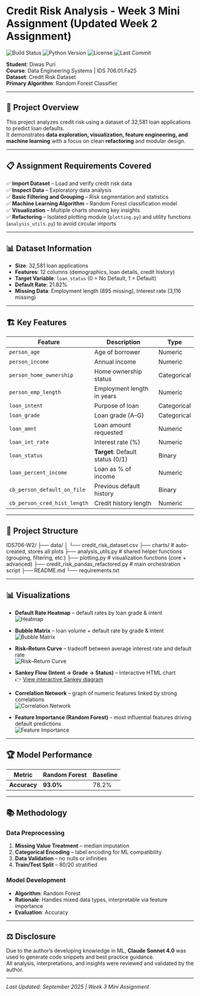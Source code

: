 # Credit Risk Analysis - Week 3 Mini Assignment (Updated Week 2 Assignment)

![Build Status](https://img.shields.io/github/actions/workflow/status/androidilicious/IDS706-W2/ci.yml?branch=main&style=for-the-badge)
![Python Version](https://img.shields.io/badge/python-3.12-blue?style=for-the-badge)
![License](https://img.shields.io/github/license/androidilicious/IDS706-W2?style=for-the-badge)
![Last Commit](https://img.shields.io/github/last-commit/androidilicious/IDS706-W2?style=for-the-badge)

**Student**: Diwas Puri  
**Course**: Data Engineering Systems | IDS 706.01.Fa25  
**Dataset**: Credit Risk Dataset  
**Primary Algorithm**: Random Forest Classifier  

---

## 🎯 Project Overview

This project analyzes credit risk using a dataset of 32,581 loan applications to predict loan defaults.  
It demonstrates **data exploration, visualization, feature engineering, and machine learning** with a focus on clean **refactoring** and modular design.

---

## 📋 Assignment Requirements Covered

✅ **Import Dataset** – Load and verify credit risk data  
✅ **Inspect Data** – Exploratory data analysis  
✅ **Basic Filtering and Grouping** – Risk segmentation and statistics  
✅ **Machine Learning Algorithm** – Random Forest classification model  
✅ **Visualization** – Multiple charts showing key insights  
✅ **Refactoring** – Isolated plotting module (`plotting.py`) and utility functions (`analysis_utils.py`) to avoid circular imports  

---

## 📊 Dataset Information

- **Size**: 32,581 loan applications  
- **Features**: 12 columns (demographics, loan details, credit history)  
- **Target Variable**: `loan_status` (0 = No Default, 1 = Default)  
- **Default Rate**: 21.82%  
- **Missing Data**: Employment length (895 missing), Interest rate (3,116 missing)  

---

## 🏗️ Key Features

| Feature | Description | Type |
|---------|-------------|------|
| `person_age` | Age of borrower | Numeric |
| `person_income` | Annual income | Numeric |
| `person_home_ownership` | Home ownership status | Categorical |
| `person_emp_length` | Employment length in years | Numeric |
| `loan_intent` | Purpose of loan | Categorical |
| `loan_grade` | Loan grade (A–G) | Categorical |
| `loan_amnt` | Loan amount requested | Numeric |
| `loan_int_rate` | Interest rate (%) | Numeric |
| `loan_status` | **Target**: Default status (0/1) | Binary |
| `loan_percent_income` | Loan as % of income | Numeric |
| `cb_person_default_on_file` | Previous default history | Binary |
| `cb_person_cred_hist_length` | Credit history length | Numeric |

---

## 📁 Project Structure

IDS706-W2/ ├── data/ │ └── credit_risk_dataset.csv ├── charts/ # auto-created, stores all plots ├── analysis_utils.py # shared helper functions (grouping, filtering, etc.) ├── plotting.py # visualization functions (core + advanced) ├── credit_risk_pandas_refactored.py # main orchestration script ├── README.md └── requirements.txt


---

## 📊 Visualizations

- **Default Rate Heatmap** – default rates by loan grade & intent  
  ![Heatmap](charts/heatmap_grade_intent.png)

- **Bubble Matrix** – loan volume + default rate by grade & intent  
  ![Bubble Matrix](charts/bubble_matrix.png)

- **Risk–Return Curve** – tradeoff between average interest rate and default rate  
  ![Risk–Return Curve](charts/risk_return_curve.png)

- **Sankey Flow (Intent → Grade → Status)** – interactive HTML chart  
  👉 [View interactive Sankey diagram](charts/sankey_flow.html)

- **Correlation Network** – graph of numeric features linked by strong correlations  
  ![Correlation Network](charts/risk_network.png)

- **Feature Importance (Random Forest)** – most influential features driving default predictions  
  ![Feature Importance](charts/feature_importance.png)

---

## 🏆 Model Performance

| Metric | Random Forest | Baseline |
|--------|---------------|----------|
| **Accuracy** | **93.0%** | 78.2% |

---

## 📚 Methodology

### Data Preprocessing
1. **Missing Value Treatment** – median imputation  
2. **Categorical Encoding** – label encoding for ML compatibility  
3. **Data Validation** – no nulls or infinities  
4. **Train/Test Split** – 80/20 stratified  

### Model Development
- **Algorithm**: Random Forest  
- **Rationale**: Handles mixed data types, interpretable via feature importance  
- **Evaluation**: Accuracy  

---

## ⚖️ Disclosure

Due to the author’s developing knowledge in ML, **Claude Sonnet 4.0** was used to generate code snippets and best practice guidance.  
All analysis, interpretations, and insights were reviewed and validated by the author.

---

*Last Updated: September 2025 | Week 3 Mini Assignment*
